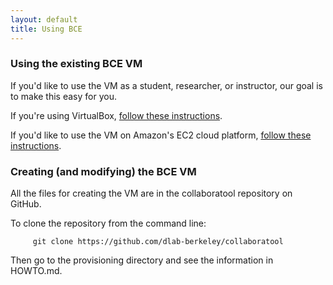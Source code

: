 ```yaml
---
layout: default
title: Using BCE
---
```

### Using the existing BCE VM

If you'd like to use the VM as a student, researcher, or instructor, our goal is to make this easy for you.

If you're using VirtualBox, [follow these instructions](using-virtualbox.md).

If you'd like to use the VM on Amazon's EC2 cloud platform, [follow these instructions](using-ec2.md).

### Creating (and modifying) the BCE VM

All the files for creating the VM are in the collaboratool repository on GitHub.

To clone the repository from the command line:

         git clone https://github.com/dlab-berkeley/collaboratool

Then go to the provisioning directory and see the information in HOWTO.md.
